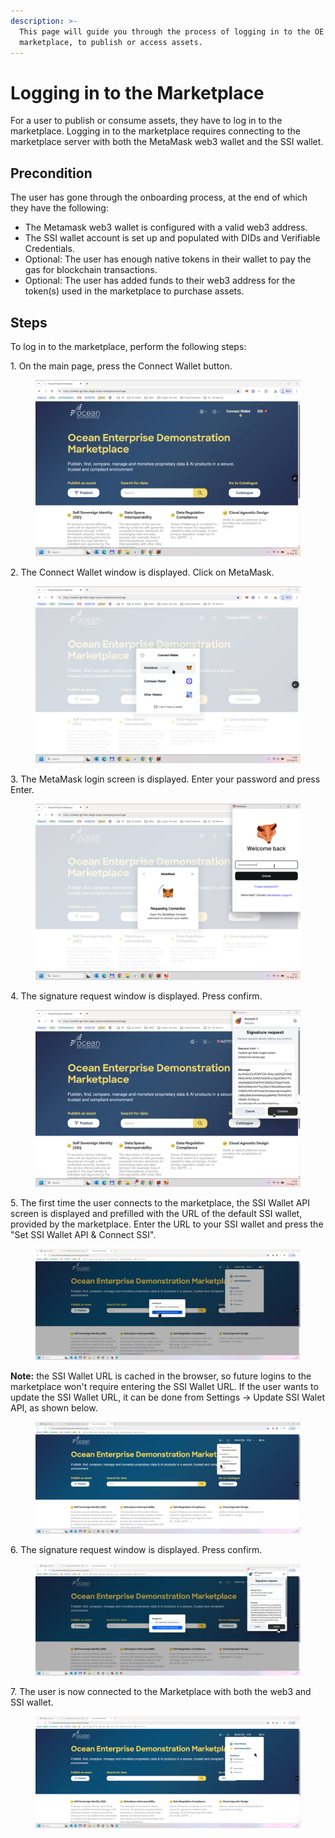 ```yaml
---
description: >-
  This page will guide you through the process of logging in to the OE
  marketplace, to publish or access assets.
---
```


# Logging in to the Marketplace

For a user to publish or consume assets, they have to log in to the marketplace. Logging in to the marketplace requires connecting to the marketplace server with both the MetaMask web3 wallet and the SSI wallet.

## &#x20;Precondition

The user has gone through the onboarding process, at the end of which they have the following:

* The Metamask web3 wallet is configured with a valid web3 address.
* The SSI wallet account is set up and populated with DIDs and Verifiable Credentials.
* Optional: The user has enough native tokens in their wallet to pay the gas for blockchain transactions.
* Optional: The user has added funds to their web3 address for the token(s) used in the marketplace to purchase assets.&#x20;

## Steps

To log in to the marketplace, perform the following steps:

1\. On the main page, press the Connect Wallet button.

<figure><img src="../../.gitbook/assets/image (3) (1).png" alt=""><figcaption></figcaption></figure>



2\. The Connect Wallet window is displayed. Click on MetaMask.

<figure><img src="../../.gitbook/assets/image (5) (1).png" alt=""><figcaption></figcaption></figure>



3\. The MetaMask login screen is displayed. Enter your password and press Enter.

<figure><img src="../../.gitbook/assets/image (6) (1).png" alt=""><figcaption></figcaption></figure>



4\. The signature request window is displayed. Press confirm.

<figure><img src="../../.gitbook/assets/image (8) (1).png" alt=""><figcaption></figcaption></figure>



5\. The first time the user connects to the marketplace, the SSI Wallet API screen is displayed and prefilled with the URL of the default SSI wallet, provided by the marketplace. Enter the URL to your SSI wallet and press the "Set SSI Wallet API & Connect SSI".&#x20;

<figure><img src="../../.gitbook/assets/image.png" alt=""><figcaption></figcaption></figure>



**Note:** the SSI Wallet URL is cached in the browser, so future logins to the marketplace won't require entering the SSI Wallet URL. If the user wants to update the SSI Wallet URL,  it can be done from Settings -> Update SSI Walet API, as shown below.

<figure><img src="../../.gitbook/assets/image (3).png" alt=""><figcaption></figcaption></figure>



6\. The signature request window is displayed. Press confirm.

<figure><img src="../../.gitbook/assets/image (1).png" alt=""><figcaption></figcaption></figure>



7\. The user is now connected to the Marketplace with both the web3 and SSI wallet.

<figure><img src="../../.gitbook/assets/image (2).png" alt=""><figcaption></figcaption></figure>
